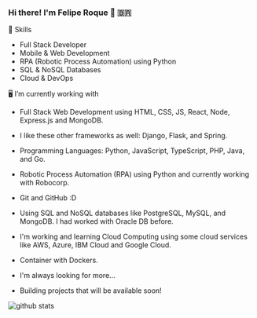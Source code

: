 ### Hi there! I'm Felipe Roque 👋 🇧🇷

🤖 Skills
+ Full Stack Developer
+ Mobile & Web Development
+ RPA (Robotic Process Automation) using Python
+ SQL & NoSQL Databases
+ Cloud & DevOps

🖥️ I’m currently working with
+ Full Stack Web Development using HTML, CSS, JS, React, Node, Express.js and MongoDB.
+ I like these other frameworks as well: Django, Flask, and Spring.
+ Programming Languages: Python, JavaScript, TypeScript, PHP, Java, and Go.
+ Robotic Process Automation (RPA) using Python and currently working with Robocorp.
+ Git and GitHub :D
+ Using SQL and NoSQL databases like PostgreSQL, MySQL, and MongoDB. I had worked with Oracle DB before.
+ I'm working and learning Cloud Computing using some cloud services like AWS, Azure, IBM Cloud and Google Cloud.
+ Container with Dockers.
+ I'm always looking for more... 
  
+ Building projects that will be available soon!

![github stats](https://github-readme-stats.vercel.app/api?username=feliperroque&show_icons=true&theme=merko)


<!--
**FehRoque/FehRoque** is a ✨ _special_ ✨ repository because its `README.md` (this file) appears on your GitHub profile.

[![Used Languages](https://github-readme-stats.vercel.app/api/top-langs/?username=FehRoque&show_icons=true&theme=dark)]
[![Kipper top languages](https://github-readme-stats.vercel.app/api/top-langs/?username=FehRoque&theme=blue-white)](https://github.com/anuraghazra/github-readme-stats)

Here are some ideas to get you started:

- 🔭 I’m currently working on ...
- 🌱 I’m currently learning ...
- 👯 I’m looking to collaborate on ...
- 🤔 I’m looking for help with ...
- 💬 Ask me about ...
- 📫 How to reach me: ...
- 😄 Pronouns: ...
- ⚡ Fun fact: ...
-->
